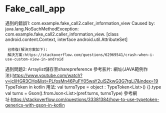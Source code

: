 # Fake_call_app
遇到的錯誤1:
com.example.fake_call2.caller_information_view
     Caused by: java.lang.NoSuchMethodException: com.example.fake_call2.caller_information_view.<init> [class android.content.Context, interface android.util.AttributeSet]
     
     已修復(解決方案如下):
     解決方案:https://stackoverflow.com/questions/62969541/crash-when-i-use-custom-view-in-android
遇到問題2:
Arraylist儲存至sharepreference
參考影片:
     網址(JAVA範例作法):https://www.youtube.com/watch?v=jcliHGR3CHo&list=PLfosMn46PuFY05waY2ulSZkwG3G7tgLi7&index=19
TypeToken in kotlin 用法:
     val turnsType = object : TypeToken<List<Turns>>() {}.type
     val turns = Gson().fromJson<List<Turns>>(pref.turns, turnsType)
     參考網址:https://stackoverflow.com/questions/33381384/how-to-use-typetoken-generics-with-gson-in-kotlin
